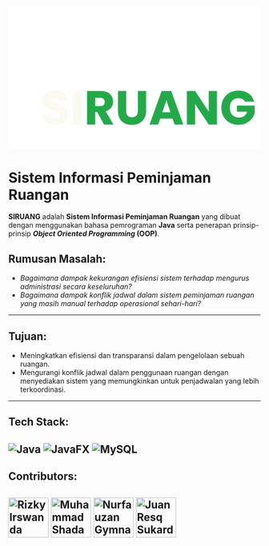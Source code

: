 ![SIRUANG - Brand](/sources/public/image/brand-icon.png)

# **Sistem Informasi Peminjaman Ruangan**
**SIRUANG** adalah **Sistem Informasi Peminjaman Ruangan** yang dibuat dengan menggunakan bahasa pemrograman **Java** serta penerapan  prinsip-prinsip ***Object Oriented Programming* (OOP)**.


## **Rumusan Masalah:**
- *Bagaimana dampak kekurangan efisiensi sistem terhadap mengurus administrasi secara keseluruhan?*
- *Bagaimana dampak konflik jadwal dalam sistem peminjaman ruangan  yang masih manual terhadap operasional sehari-hari?*
---

## **Tujuan:**
- Meningkatkan efisiensi dan transparansi dalam pengelolaan sebuah ruangan.
- Mengurangi konflik jadwal dalam penggunaan ruangan dengan menyediakan sistem yang memungkinkan untuk penjadwalan yang lebih terkoordinasi.
---

## **Tech Stack:**
![Java](https://img.shields.io/badge/java-%23ED8B00.svg?style=for-the-badge&logo=openjdk&logoColor=white)
![JavaFX](https://img.shields.io/badge/javafx-%23FF0000.svg?style=for-the-badge&logo=javafx&logoColor=white)
![MySQL](https://img.shields.io/badge/mysql-4479A1.svg?style=for-the-badge&logo=mysql&logoColor=white)
---

## **Contributors:**
<a href="https://github.com/NotHydra"> <img src="https://avatars.githubusercontent.com/u/86897187?v=4" title="Rizky Irswanda" width="80" height="80"></a>
<a href="https://github.com/msbastx"> <img src="https://avatars.githubusercontent.com/u/132727693?v=4" title="Muhammad Shadam Bastian" width="80" height="80"></a>
<a href="https://github.com/nfgcode"> <img src="https://avatars.githubusercontent.com/u/50001308?v=4" title="Nurfauzan Gymnastiar" width="80" height="80"></a>
<a href="https://github.com/JUANRESQ"> <img src="https://avatars.githubusercontent.com/u/93917038?v=4" title="Juan Resq Sukardi" width="80" height="80"></a>
---

